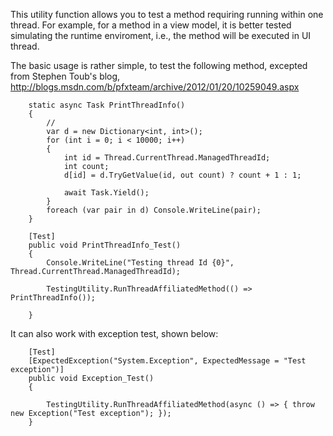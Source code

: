 This utility function allows you to test a method requiring running within one thread. For example, for a method in a view model, it is better tested simulating the runtime enviroment, i.e., the method will be executed in UI thread.

The basic usage is rather simple, to test the following method, excepted from Stephen Toub's blog, http://blogs.msdn.com/b/pfxteam/archive/2012/01/20/10259049.aspx

        static async Task PrintThreadInfo()
        {
            //
            var d = new Dictionary<int, int>();
            for (int i = 0; i < 10000; i++)
            {
                int id = Thread.CurrentThread.ManagedThreadId;
                int count;
                d[id] = d.TryGetValue(id, out count) ? count + 1 : 1;

                await Task.Yield();
            }
            foreach (var pair in d) Console.WriteLine(pair);
        }
        
        [Test]
        public void PrintThreadInfo_Test()
        {
            Console.WriteLine("Testing thread Id {0}", Thread.CurrentThread.ManagedThreadId);

            TestingUtility.RunThreadAffiliatedMethod(() => PrintThreadInfo());
           
        }
        
It can also work with exception test, shown below:

        [Test]
        [ExpectedException("System.Exception", ExpectedMessage = "Test exception")]
        public void Exception_Test()
        {
            
            TestingUtility.RunThreadAffiliatedMethod(async () => { throw new Exception("Test exception"); });
        }
